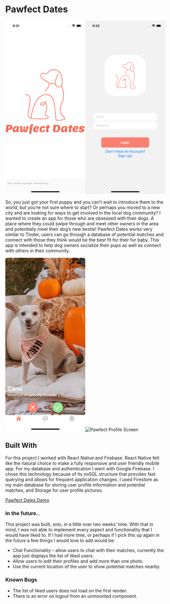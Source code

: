 # Pawfect Dates

<img src="./assets/splashScreen.png" alt="Pawfect Splash Screen" width="50%" height="50%"/><img src="./assets/login.png" alt="Pawfect login Screen" width="50%" height="50%"/>

So, you just got your first puppy and you can’t wait to introduce them to the world, but you’re not sure where to start? Or perhaps you moved to a new city and are looking for ways to get involved in the local dog community? I wanted to create an app for those who are obsessed with their dogs. A place where they could swipe through and meet other owners in the area and potentially meet their dog’s new bestie! Pawfect Dates works very similar to Tinder, users can go through a database of potential matches and connect with those they think would be the best fit for their fur baby. This app is intended to help dog owners socialize their pups as well as connect with others in their community.

<img src="./assets/profile1.png" alt="Pawfect Profile Screen" width="50%" height="50%"/><img src="./assets/profile2.png" alt="Pawfect Profile Screen" width="50%" height="50%"/>

## Built With

For this project I worked with React Native and Firebase. React Native felt like the natural choice to make a fully responsive and user friendly mobile app. For my database and authentication I went with Google Firebase.  I chose this technology because of its noSQL structure that provides fast querying and allows for frequent application changes.  I used Firestore as my main database for storing user profile information and potential matches, and Storage for user profile pictures. 

[Pawfect Dates Demo](https://www.youtube.com/watch?v=8ozN1NMcCPQ)

### In the future..
This project was built, solo, in a little over two weeks’ time. With that in mind, I was not able to implement every aspect and functionality that I would have liked to. If I had more time, or perhaps if I pick this up again in the future a few things I would love to add would be:
   * Chat Functionality – allow users to chat with their matches, currently the app just displays the list of liked users.
   * Allow users to edit their profiles and add more than one photo.
   * Use the current location of the user to show potential matches nearby.


### Known Bugs

* The list of liked users does not load on the first render.
* There is an error on logout from an unmounted component.


